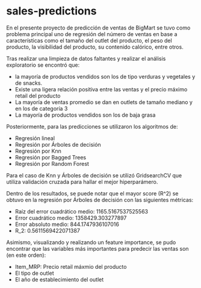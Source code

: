 # sales-predictions

En el presente proyecto de predicción de ventas de BigMart se tuvo como problema principal uno de regresión del número de ventas en base a características como el tamaño del outlet del producto, el peso del producto, la visibilidad del producto, su contenido calórico, entre otros.

Tras realizar una limpieza de datos faltantes y realizar el análisis exploratorio se encontró que:
- la mayoría de productos vendidos son los de tipo verduras y vegetales y de snacks.
- Existe una ligera relación positiva entre las ventas y el precio máximo retail del producto
- La mayoría de ventas promedio se dan en outlets de tamaño mediano y en los de categoría 3
- La mayoría de productos vendidos son los de baja grasa

Posteriormente, para las predicciones se utilizaron los algoritmos de:
- Regresión lineal
- Regresión por Árboles de decisión
- Regresión por Knn
- Regresión por Bagged Trees
- Regresión por Random Forest

Para el caso de Knn y Árboles de decisión se utilizó GridsearchCV que utiliza validación cruzada para hallar el mejor hiperparámero.

Dentro de los resultados, se puede notar que el mayor score (R^2) se obtuvo en la regresión por Árboles de decisión con las siguientes métricas:
- Raíz del error cuadrático medio:  1165.5167537525563
- Error cuadrático medio:  1358429.303277897
- Error absoluto medio:  844.1747936107016
- R_2:  0.5611569422071387

Asimismo, visualizando y realizando un feature importance, se pudo encontrar que las variables más importantes para predecir las ventas son (en este orden):
- Item_MRP: Precio retail máxmio del producto
- El tipo de outlet
- El año de establecimiento del outlet